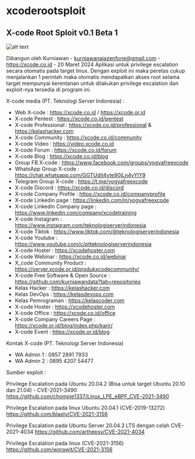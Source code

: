 # xcoderootsploit
X-code Root Sploit v0.1 Beta 1
------------------------------

![alt text](http://xcode.or.id/04_small-logo.png)

Dibangun oleh Kurniawan - kurniawanajazenfone@gmail.com - https://xcode.co.id - 20 Maret 2024
Aplikasi untuk privilege escalation secara otomatis pada target linux. Dengan exploit ini maka peretas cukup menjalankan 1 perintah maka otomatis mendapatkan akses root selama target mempunyai kerentanan untuk dilakukan privilege escalation dan exploit-nya tersedia di program ini.

X-code media (PT. Teknologi Server Indonesia) :
- Web X-code : https://xcode.co.id / https://xcode.or.id
- X-code Pentest : https://xcode.co.id/pentest
- X-code Professional : https://xcode.co.id/professional & https://kelashacker.com
- X-code Community : https://xcode.co.id/community
- X-code Video : https://video.xcode.co.id
- X-code Forum : https://xcode.co.id/forum
- X-code Blog : https://xcode.co.id/blog
- Group FB X-code : https://www.facebook.com/groups/yogyafreexcode
- WhatsApp Group X-code : https://chat.whatsapp.com/GGTUdit4vte90jLn4yYlY9
- Telegram Group X-code : https://t.me/yogyafreexcode
- X-code Discord : https://xcode.co.id/discord
- X-code Company Profile : https://xcode.co.id/companyprofile
- X-code Linkedin page : https://linkedin.com/in/yogyafreexcode
- X-code Linkedin Company page : https://www.linkedin.com/company/xcodetraining
- X-code Instagram : https://www.instagram.com/teknologiserverindonesia
- X-code Tiktok : https://www.tiktok.com/@teknologiserverindonesia
- X-code Youtube : https://www.youtube.com/c/ptteknologiserverindonesia
- X-code Hoster : https://xcodehoster.com
- X-code Webinar : https://xcode.co.id/webinar
- X_code Community Product : https://server.xcode.or.id/produkxcodecommunity/
- X-code Free Software & Open Source : https://github.com/kurniawandata?tab=repositories
- Kelas Hacker : https://kelashacker.com
- Kelas DevOps : https://kelasdevops.com
- Kelas Pemrograman : https://kelascoder.com
- X-code Hoster : https://xcodehoster.com
- X-code Office : https://xcode.co.id/office
- X-code Company Careers Page : https://xcode.or.id/blog/index.php/karir/
- X-code Event : https://xcode.or.id/blog

Kontak X-code (PT. Teknologi Server Indonesia)
- WA Admin 1 : 0857 2891 7933
- WA Admin 2 : 0895 4207 54477

Sumber exploit :

Privilege Escalation pada Ubuntu 20.04.2 (Bisa untuk target Ubuntu 20.10 dan 21.04) - CVE-2021-3490
https://github.com/chompie1337/Linux_LPE_eBPF_CVE-2021-3490

Privilege Escalation pada linux Ubuntu 20.04.1 (CVE-2019-13272)
https://github.com/blasty/CVE-2021-3156 

Privilege Escalation pada Ubuntu Server 20.04.3 LTS dengan celah CVE-2021-4034
https://github.com/arthepsy/CVE-2021-4034 

Privilege Escalation pada linux (CVE-2021-3156)
https://github.com/worawit/CVE-2021-3156 
